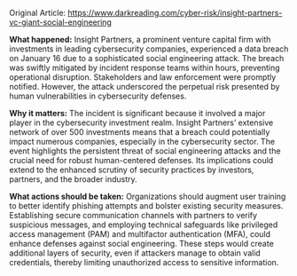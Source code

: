 Original Article: https://www.darkreading.com/cyber-risk/insight-partners-vc-giant-social-engineering

**What happened:** Insight Partners, a prominent venture capital firm with investments in leading cybersecurity companies, experienced a data breach on January 16 due to a sophisticated social engineering attack. The breach was swiftly mitigated by incident response teams within hours, preventing operational disruption. Stakeholders and law enforcement were promptly notified. However, the attack underscored the perpetual risk presented by human vulnerabilities in cybersecurity defenses.

**Why it matters:** The incident is significant because it involved a major player in the cybersecurity investment realm. Insight Partners’ extensive network of over 500 investments means that a breach could potentially impact numerous companies, especially in the cybersecurity sector. The event highlights the persistent threat of social engineering attacks and the crucial need for robust human-centered defenses. Its implications could extend to the enhanced scrutiny of security practices by investors, partners, and the broader industry.

**What actions should be taken:** Organizations should augment user training to better identify phishing attempts and bolster existing security measures. Establishing secure communication channels with partners to verify suspicious messages, and employing technical safeguards like privileged access management (PAM) and multifactor authentication (MFA), could enhance defenses against social engineering. These steps would create additional layers of security, even if attackers manage to obtain valid credentials, thereby limiting unauthorized access to sensitive information.